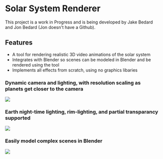 # Solar System Renderer

This project is a work in Progress and is being developed by Jake Bedard and Jon Bedard (Jon doesn't have a Github). 

## Features
 - A tool for rendering realistic 3D video animations of the solar system
 - Integrates with Blender so scenes can be modeled in Blender and be rendered using the tool
 - Implements all effects from scratch, using no graphics libaries

### Dynamic camera and lighting, with resolution scaling as planets get closer to the camera
![](gifs/saturn.gif)

### Earth night-time lighting, rim-lighting, and partial transparancy supported
![](gifs/earth_close.gif)

### Easily model complex scenes in Blender
![](gifs/two_spheres.gif)
